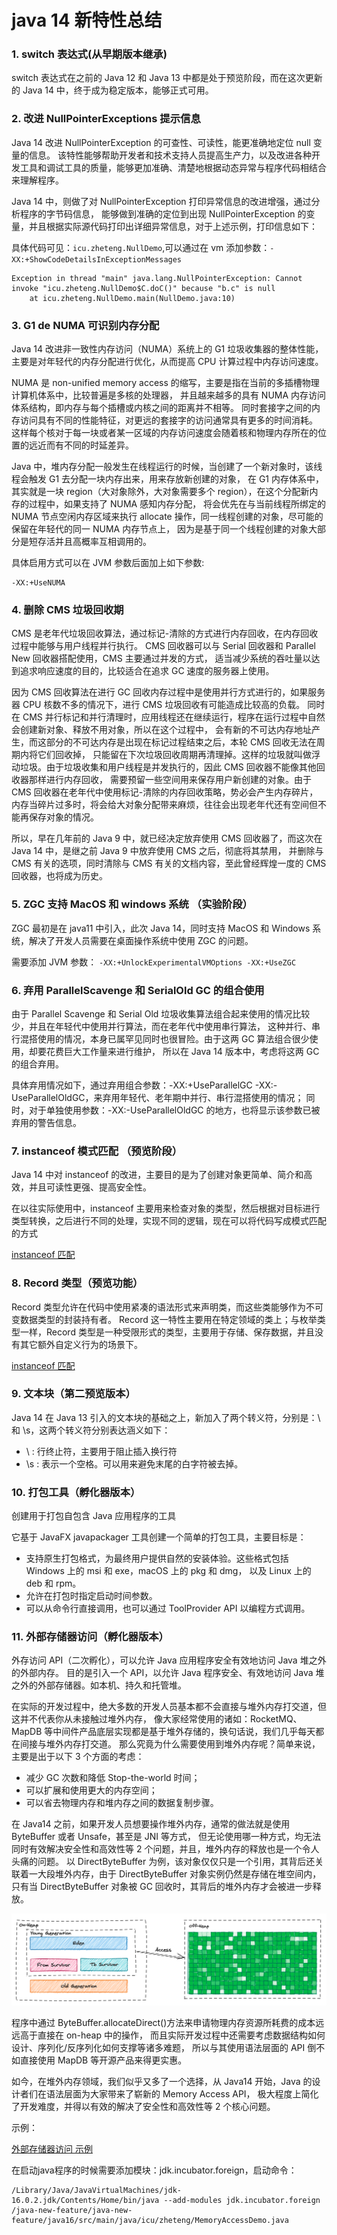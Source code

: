 # java 14 新特性总结

### 1. switch 表达式(从早期版本继承)

switch 表达式在之前的 Java 12 和 Java 13 中都是处于预览阶段，而在这次更新的 Java 14 中，终于成为稳定版本，能够正式可用。

### 2. 改进 NullPointerExceptions 提示信息

Java 14 改进 NullPointerException 的可查性、可读性，能更准确地定位 null 变量的信息。
该特性能够帮助开发者和技术支持人员提高生产力，以及改进各种开发工具和调试工具的质量，能够更加准确、清楚地根据动态异常与程序代码相结合来理解程序。

Java 14 中，则做了对 NullPointerException 打印异常信息的改进增强，通过分析程序的字节码信息，
能够做到准确的定位到出现 NullPointerException 的变量，并且根据实际源代码打印出详细异常信息，对于上述示例，打印信息如下：

具体代码可见：`icu.zheteng.NullDemo`,可以通过在 vm 添加参数：`-XX:+ShowCodeDetailsInExceptionMessages`

```
Exception in thread "main" java.lang.NullPointerException: Cannot invoke "icu.zheteng.NullDemo$C.doC()" because "b.c" is null
	at icu.zheteng.NullDemo.main(NullDemo.java:10)
```

### 3. G1 de  NUMA 可识别内存分配

Java 14 改进非一致性内存访问（NUMA）系统上的 G1 垃圾收集器的整体性能，主要是对年轻代的内存分配进行优化，从而提高 CPU 计算过程中内存访问速度。

NUMA 是 non-unified memory access 的缩写，主要是指在当前的多插槽物理计算机体系中，比较普遍是多核的处理器，
并且越来越多的具有 NUMA 内存访问体系结构，即内存与每个插槽或内核之间的距离并不相等。
同时套接字之间的内存访问具有不同的性能特征，对更远的套接字的访问通常具有更多的时间消耗。
这样每个核对于每一块或者某一区域的内存访问速度会随着核和物理内存所在的位置的远近而有不同的时延差异。

Java 中，堆内存分配一般发生在线程运行的时候，当创建了一个新对象时，该线程会触发 G1 去分配一块内存出来，用来存放新创建的对象，
在 G1 内存体系中，其实就是一块 region（大对象除外，大对象需要多个 region），在这个分配新内存的过程中，如果支持了 NUMA 感知内存分配，
将会优先在与当前线程所绑定的 NUMA 节点空闲内存区域来执行 allocate 操作，同一线程创建的对象，尽可能的保留在年轻代的同一 NUMA 内存节点上，
因为是基于同一个线程创建的对象大部分是短存活并且高概率互相调用的。

具体启用方式可以在 JVM 参数后面加上如下参数:

```
-XX:+UseNUMA
```

### 4. 删除 CMS 垃圾回收期

CMS 是老年代垃圾回收算法，通过标记-清除的方式进行内存回收，在内存回收过程中能够与用户线程并行执行。 
CMS 回收器可以与 Serial 回收器和 Parallel New 回收器搭配使用，CMS 主要通过并发的方式， 适当减少系统的吞吐量以达到追求响应速度的目的，比较适合在追求 GC 速度的服务器上使用。

因为 CMS 回收算法在进行 GC 回收内存过程中是使用并行方式进行的，如果服务器 CPU 核数不多的情况下，进行 CMS 垃圾回收有可能造成比较高的负载。
同时在 CMS 并行标记和并行清理时，应用线程还在继续运行，程序在运行过程中自然会创建新对象、释放不用对象，所以在这个过程中，
会有新的不可达内存地址产生，而这部分的不可达内存是出现在标记过程结束之后，本轮 CMS 回收无法在周期内将它们回收掉，
只能留在下次垃圾回收周期再清理掉。这样的垃圾就叫做浮动垃圾。由于垃圾收集和用户线程是并发执行的，因此 CMS 回收器不能像其他回收器那样进行内存回收，
需要预留一些空间用来保存用户新创建的对象。由于 CMS 回收器在老年代中使用标记-清除的内存回收策略，势必会产生内存碎片，
内存当碎片过多时，将会给大对象分配带来麻烦，往往会出现老年代还有空间但不能再保存对象的情况。

所以，早在几年前的 Java 9 中，就已经决定放弃使用 CMS 回收器了，而这次在 Java 14 中，是继之前 Java 9 中放弃使用 CMS 之后，彻底将其禁用，
并删除与 CMS 有关的选项，同时清除与 CMS 有关的文档内容，至此曾经辉煌一度的 CMS 回收器，也将成为历史。

### 5. ZGC 支持 MacOS 和 windows 系统 （实验阶段）

ZGC 最初是在 java11 中引入，此次 Java 14，同时支持 MacOS 和 Windows 系统，解决了开发人员需要在桌面操作系统中使用 ZGC 的问题。

需要添加 JVM 参数：
` -XX:+UnlockExperimentalVMOptions -XX:+UseZGC `

### 6. 弃用 ParallelScavenge 和 SerialOld GC 的组合使用

由于 Parallel Scavenge 和 Serial Old 垃圾收集算法组合起来使用的情况比较少，并且在年轻代中使用并行算法，而在老年代中使用串行算法，
这种并行、串行混搭使用的情况，本身已属罕见同时也很冒险。由于这两 GC 算法组合很少使用，却要花费巨大工作量来进行维护，
所以在 Java 14 版本中，考虑将这两 GC 的组合弃用。

具体弃用情况如下，通过弃用组合参数：-XX:+UseParallelGC -XX:-UseParallelOldGC，来弃用年轻代、老年期中并行、串行混搭使用的情况；
同时，对于单独使用参数：-XX:-UseParallelOldGC 的地方，也将显示该参数已被弃用的警告信息。


### 7. instanceof 模式匹配 （预览阶段）

Java 14 中对 instanceof 的改进，主要目的是为了创建对象更简单、简介和高效，并且可读性更强、提高安全性。

在以往实际使用中，instanceof 主要用来检查对象的类型，然后根据对目标进行类型转换，之后进行不同的处理，实现不同的逻辑，现在可以将代码写成模式匹配的方式

[instanceof 匹配](../java16/src/main/java/icu/zheteng/InstanceOfDemo.java)


### 8. Record 类型（预览功能）

Record 类型允许在代码中使用紧凑的语法形式来声明类，而这些类能够作为不可变数据类型的封装持有者。
Record 这一特性主要用在特定领域的类上；与枚举类型一样，Record 类型是一种受限形式的类型，主要用于存储、保存数据，并且没有其它额外自定义行为的场景下。

[instanceof 匹配](../java16/src/main/java/icu/zheteng/RecordDemo.java)

### 9. 文本块（第二预览版本）

Java 14 在 Java 13 引入的文本块的基础之上，新加入了两个转义符，分别是：\ 和 \s，这两个转义符分别表达涵义如下：

- \ : 行终止符，主要用于阻止插入换行符
- \s : 表示一个空格。可以用来避免末尾的白字符被去掉。

### 10. 打包工具（孵化器版本）

创建用于打包自包含 Java 应用程序的工具

它基于 JavaFX javapackager 工具创建一个简单的打包工具，主要目标是：
- 支持原生打包格式，为最终用户提供自然的安装体验。这些格式包括 Windows 上的 msi 和 exe，macOS 上的 pkg 和 dmg， 以及 Linux 上的 deb 和 rpm。
- 允许在打包时指定启动时间参数。
- 可以从命令行直接调用，也可以通过 ToolProvider API 以编程方式调用。


### 11. 外部存储器访问（孵化器版本）

外存访问 API（二次孵化），可以允许 Java 应用程序安全有效地访问 Java 堆之外的外部内存。
目的是引入一个 API，以允许 Java 程序安全、有效地访问 Java 堆之外的外部存储器。如本机、持久和托管堆。

在实际的开发过程中，绝大多数的开发人员基本都不会直接与堆外内存打交道，但这并不代表你从未接触过堆外内存，
像大家经常使用的诸如：RocketMQ、MapDB 等中间件产品底层实现都是基于堆外存储的，换句话说，我们几乎每天都在间接与堆外内存打交道。
那么究竟为什么需要使用到堆外内存呢？简单来说，主要是出于以下 3 个方面的考虑：

- 减少 GC 次数和降低 Stop-the-world 时间； 
- 可以扩展和使用更大的内存空间； 
- 可以省去物理内存和堆内存之间的数据复制步骤。

在 Java14 之前，如果开发人员想要操作堆外内存，通常的做法就是使用 ByteBuffer 或者 Unsafe，甚至是 JNI 等方式，
但无论使用哪一种方式，均无法同时有效解决安全性和高效性等 2 个问题，并且，堆外内存的释放也是一个令人头痛的问题。
以 DirectByteBuffer 为例，该对象仅仅只是一个引用，其背后还关联着一大段堆外内存，由于 DirectByteBuffer 对象实例仍然是存储在堆空间内，
只有当 DirectByteBuffer 对象被 GC 回收时，其背后的堆外内存才会被进一步释放。

![持有off-heap引用的“冰山对象”](img.png)

程序中通过 ByteBuffer.allocateDirect()方法来申请物理内存资源所耗费的成本远远高于直接在 on-heap 中的操作，
而且实际开发过程中还需要考虑数据结构如何设计、序列化/反序列化如何支撑等诸多难题，
所以与其使用语法层面的 API 倒不如直接使用 MapDB 等开源产品来得更实惠。

如今，在堆外内存领域，我们似乎又多了一个选择，从 Java14 开始，Java 的设计者们在语法层面为大家带来了崭新的 Memory Access API，
极大程度上简化了开发难度，并得以有效的解决了安全性和高效性等 2 个核心问题。

示例：

[外部存储器访问 示例](../java16/src/main/java/icu/zheteng/MemoryAccessDemo.java)

在启动java程序的时候需要添加模块：jdk.incubator.foreign，启动命令：
```shell
/Library/Java/JavaVirtualMachines/jdk-16.0.2.jdk/Contents/Home/bin/java --add-modules jdk.incubator.foreign /java-new-feature/java-new-feature/java16/src/main/java/icu/zheteng/MemoryAccessDemo.java
```



